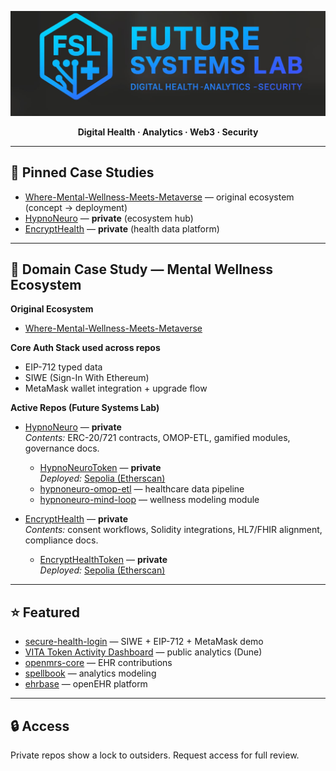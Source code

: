 <p align="center">
  <img src="./assets/future-systems-lab-banner.jpg" alt="Future Systems Lab" width="1000">
</p>
<p align="center"><b>Digital Health · Analytics · Web3 · Security</b></p>



---

## 📌 Pinned Case Studies
- [Where-Mental-Wellness-Meets-Metaverse](https://github.com/Future-Systems-Lab/Where-Mental-Wellness-Meets-Metaverse) — original ecosystem (concept → deployment)
- [HypnoNeuro](https://github.com/Future-Systems-Lab/HypnoNeuro) — **private** (ecosystem hub)
- [EncryptHealth](https://github.com/Future-Systems-Lab/EncryptHealth) — **private** (health data platform)

---

## 📂 Domain Case Study — Mental Wellness Ecosystem

**Original Ecosystem**
- [Where-Mental-Wellness-Meets-Metaverse](https://github.com/Future-Systems-Lab/Where-Mental-Wellness-Meets-Metaverse)

**Core Auth Stack used across repos**
- EIP-712 typed data
- SIWE (Sign-In With Ethereum)
- MetaMask wallet integration + upgrade flow

**Active Repos (Future Systems Lab)**
- [HypnoNeuro](https://github.com/Future-Systems-Lab/HypnoNeuro) — **private**  
  *Contents:* ERC-20/721 contracts, OMOP-ETL, gamified modules, governance docs.

  - [HypnoNeuroToken](https://github.com/Future-Systems-Lab/HypnoNeuroToken) — **private**  
    *Deployed:* [Sepolia (Etherscan)](https://sepolia.etherscan.io/)
  - [hypnoneuro-omop-etl](https://github.com/Future-Systems-Lab/hypnoneuro-omop-etl) — healthcare data pipeline
  - [hypnoneuro-mind-loop](https://github.com/Future-Systems-Lab/hypnoneuro-mind-loop) — wellness modeling module

- [EncryptHealth](https://github.com/Future-Systems-Lab/EncryptHealth) — **private**  
  *Contents:* consent workflows, Solidity integrations, HL7/FHIR alignment, compliance docs.

  - [EncryptHealthToken](https://github.com/Future-Systems-Lab/EncryptHealthToken) — **private**  
    *Deployed:* [Sepolia (Etherscan)](https://sepolia.etherscan.io/)

---

## ⭐ Featured
- [secure-health-login](https://github.com/Future-Systems-Lab/secure-health-login) — SIWE + EIP-712 + MetaMask demo
- [VITA Token Activity Dashboard](https://dune.com/dr_meg/vita-dashboard) — public analytics (Dune)
- [openmrs-core](https://github.com/openmrs/openmrs-core) — EHR contributions
- [spellbook](https://github.com/duneanalytics/spellbook) — analytics modeling
- [ehrbase](https://github.com/ehrbase/ehrbase) — openEHR platform

---

## 🔒 Access
Private repos show a lock to outsiders. Request access for full review.
